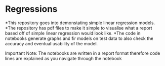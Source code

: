 # Regressions
*This repository goes into demonstating simple linear regression models.
*The repository has pdf files to make it simple to visualise what a report based off of simple linear regression would look like.
*The code in notebooks generate graphs and fir models on test data to also check the accuracy and eventual usability of the model.


Important Note:
The notebooks are written in a report format therefore code lines are explained as you navigate through the notebook


